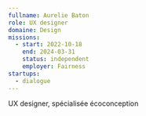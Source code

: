```yaml
---
fullname: Aurelie Baton
role: UX designer
domaine: Design
missions:
  - start: 2022-10-18
    end: 2024-03-31
    status: independent
    employer: Fairness
startups:
  - dialogue
---
```




UX designer, spécialisée écoconception
